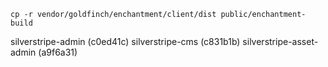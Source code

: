 ```
cp -r vendor/goldfinch/enchantment/client/dist public/enchantment-build
```

silverstripe-admin (c0ed41c)
silverstripe-cms (c831b1b)
silverstripe-asset-admin (a9f6a31)
